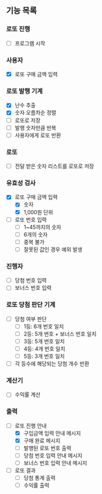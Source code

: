 ## 기능 목록
### 로또 진행
- [ ] 프로그램 시작

### 사용자
- [X] 로또 구매 금액 입력

### 로또 발행 기계
- [X] 난수 추출
- [X] 숫자 오름차순 정렬
- [ ] 로또로 저장
- [ ] 발행 숫자만큼 반복
- [ ] 사용자에게 로또 반환

### 로또
- [ ] 전달 받은 숫자 리스트를 로또로 저장

### 유효성 검사
- [X] 로또 구매 금액 입력
  - [X] 숫자
  - [X] 1,000원 단위
- [ ] 로또 번호 입력
  - [ ] 1~45까지의 숫자
  - [ ] 6개의 숫자
  - [ ] 중복 불가
  - [ ] 잘못된 값인 경우 예외 발생

### 진행자
- [ ] 당첨 번호 입력
- [ ] 보너스 번호 입력

### 로또 당첨 판단 기계
- [ ] 당첨 여부 판단
  - [ ] 1등: 6개 번호 일치
  - [ ] 2등: 5개 번호 + 보너스 번호 일치
  - [ ] 3등: 5개 번호 일치
  - [ ] 4등: 4개 번호 일치
  - [ ] 5등: 3개 번호 일치
- [ ] 각 등수에 해당되는 당첨 개수 반환

### 계산기
- [ ] 수익률 계산

### 출력
- [ ] 로또 진행 안내
  - [X] 구입금액 입력 안내 메시지
  - [X] 구매 완료 메시지
  - [ ] 발행된 로또 번호 출력
  - [ ] 당첨 번호 입력 안내 메시지
  - [ ] 보너스 번호 입력 안내 메시지
- [ ] 로또 결과
  - [ ] 당첨 통계 출력
  - [ ] 수익률 출력
